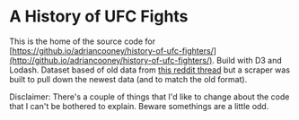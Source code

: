 # A History of UFC Fights
This is the home of the source code for [https://github.io/adriancooney/history-of-ufc-fighters/](http://github.io/adriancooney/history-of-ufc-fighters/). Build with D3 and Lodash. Dataset based of old data from [this reddit thread](https://www.reddit.com/r/datasets/comments/47a7wh/ufc_fights_and_fighter_data/) but a scraper was built to pull down the newest data (and to match the old format).

Disclaimer: There's a couple of things that I'd like to change about the code that I can't be bothered to explain. Beware somethings are a little odd.